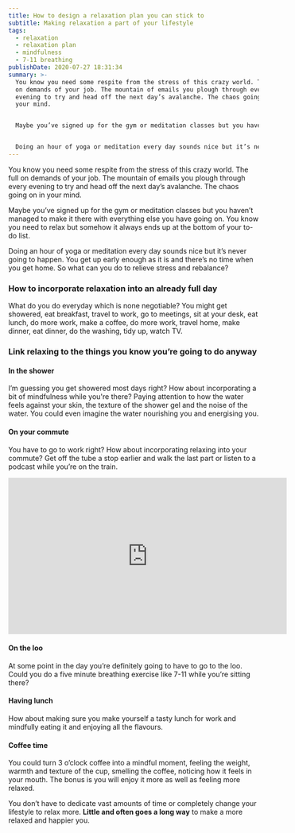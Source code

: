 ```yaml
---
title: How to design a relaxation plan you can stick to
subtitle: Making relaxation a part of your lifestyle
tags:
  - relaxation
  - relaxation plan
  - mindfulness
  - 7-11 breathing
publishDate: 2020-07-27 18:31:34
summary: >-
  You know you need some respite from the stress of this crazy world. The full
  on demands of your job. The mountain of emails you plough through every
  evening to try and head off the next day’s avalanche. The chaos going on in
  your mind.


  Maybe you’ve signed up for the gym or meditation classes but you haven’t managed to make it there with everything else you have going on. You know you need to relax but somehow it always ends up at the bottom of your to-do list.


  Doing an hour of yoga or meditation every day sounds nice but it’s never going to happen. You get up early enough as it is and there’s no time when you get home. **So what can you do to relieve stress and rebalance?**
---
```

You know you need some respite from the stress of this crazy world. The full on demands of your job. The mountain of emails you plough through every evening to try and head off the next day’s avalanche. The chaos going on in your mind.

Maybe you’ve signed up for the gym or meditation classes but you haven’t managed to make it there with everything else you have going on. You know you need to relax but somehow it always ends up at the bottom of your to-do list.

Doing an hour of yoga or meditation every day sounds nice but it’s never going to happen. You get up early enough as it is and there’s no time when you get home. So what can you do to relieve stress and rebalance?

### How to incorporate relaxation into an already full day

What do you do everyday which is none negotiable? You might get showered, eat breakfast, travel to work, go to meetings, sit at your desk, eat lunch, do more work, make a coffee, do more work, travel home, make dinner, eat dinner, do the washing, tidy up, watch TV.

### Link relaxing to the things you know you’re going to do anyway

#### In the shower

I’m guessing you get showered most days right? How about incorporating a bit of mindfulness while you're there? Paying attention to how the water feels against your skin, the texture of the shower gel and the noise of the water. You could even imagine the water nourishing you and energising you.

#### On your commute

You have to go to work right? How about incorporating relaxing into your commute? Get off the tube a stop earlier and walk the last part or listen to a podcast while you’re on the train.

<iframe width="560" height="315" src="https://www.youtube.com/embed/zw1ttK2HPgw" frameborder="0" allow="accelerometer; autoplay; encrypted-media; gyroscope; picture-in-picture" allowfullscreen></iframe>

#### On the loo

At some point in the day you’re definitely going to have to go to the loo. Could you do a five minute breathing exercise like 7-11 while you’re sitting there?

#### Having lunch

How about making sure you make yourself a tasty lunch for work and mindfully eating it and enjoying all the flavours.

#### Coffee time

You could turn 3 o’clock coffee into a mindful moment, feeling the weight, warmth and texture of the cup, smelling the coffee, noticing how it feels in your mouth. The bonus is you will enjoy it more as well as feeling more relaxed.

You don’t have to dedicate vast amounts of time or completely change your lifestyle to relax more. **Little and often goes a long way** to make a more relaxed and happier you.